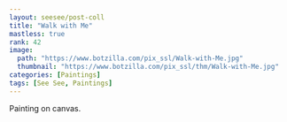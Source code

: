 ```yaml
---
layout: seesee/post-coll
title: "Walk with Me"
mastless: true
rank: 42
image:
  path: "https://www.botzilla.com/pix_ssl/Walk-with-Me.jpg"
  thumbnail: "https://www.botzilla.com/pix_ssl/thm/Walk-with-Me.jpg"
categories: [Paintings]
tags: [See See, Paintings]
---
```


Painting on canvas.



